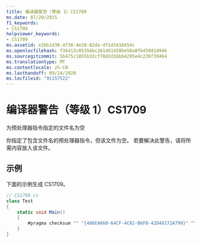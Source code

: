 ```yaml
---
title: 编译器警告（等级 1）CS1709
ms.date: 07/20/2015
f1_keywords:
- CS1709
helpviewer_keywords:
- CS1709
ms.assetid: e2bb1d30-4f30-4e10-82da-df1d3418454c
ms.openlocfilehash: f36413c05356bc261461450be50a0fb450414946
ms.sourcegitcommit: 5b475c1855b32cf78d2d1bbb4295e4c236f39464
ms.translationtype: MT
ms.contentlocale: zh-CN
ms.lasthandoff: 09/24/2020
ms.locfileid: "91157522"
---
```

# <a name="compiler-warning-level-1-cs1709"></a>编译器警告（等级 1）CS1709

为预处理器指令指定的文件名为空  
  
 你指定了包含文件名的预处理器指令，但该文件为空。 若要解决此警告，请将所需内容放入该文件。  
  
## <a name="example"></a>示例  

 下面的示例生成 CS1709。  
  
```csharp  
// CS1709.cs  
class Test  
{  
    static void Main()  
    {  
        #pragma checksum "" "{406EA660-64CF-4C82-B6F0-42D48172A799}" ""  // CS1709  
    }  
}  
```
